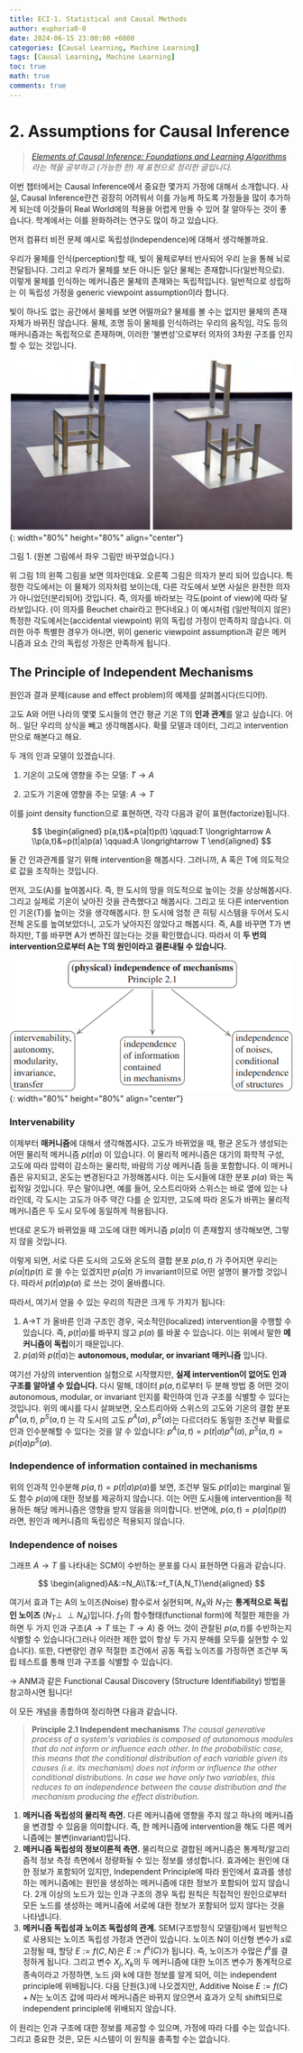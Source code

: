```yaml
---
title: ECI-1. Statistical and Causal Methods
author: euphoria0-0
date: 2024-06-15 23:00:00 +0800
categories: [Causal Learning, Machine Learning]
tags: [Causal Learning, Machine Learning]
toc: true
math: true
comments: true
---
```



# 2. Assumptions for Causal Inference


> *[Elements of Causal Inference: Foundations and Learning Algorithms](https://mitpress.mit.edu/9780262037310/elements-of-causal-inference/) 라는 책을 공부하고 (가능한 한) 제 표현으로 정리한 글입니다.*


이번 챕터에서는 Causal Inference에서 중요한 몇가지 가정에 대해서 소개합니다. 사실, Causal Inference란건 굉장히 어려워서 이를 가능케 하도록 가정들을 많이 추가하게 되는데 이것들이 Real World에의 적용을 어렵게 만들 수 있어 잘 알아두는 것이 좋습니다. 학계에서는 이를 완화하려는 연구도 많이 하고 있습니다.

먼저 컴퓨터 비전 문제 예시로 독립성(Independence)에 대해서 생각해볼까요.

우리가 물체를 인식(perception)할 때, 빛이 물체로부터 반사되어 우리 눈을 통해 뇌로 전달됩니다. 그리고 우리가 물체를 보든 아니든 일단 물체는 존재합니다(일반적으로). 이렇게 물체를 인식하는 메커니즘은 물체의 존재와는 독립적입니다. 일반적으로 성립하는 이 독립성 가정을 generic viewpoint assumption이라 합니다.

빛이 하나도 없는 공간에서 물체를 보면 어떨까요? 물체를 볼 수는 없지만 물체의 존재 자체가 바뀌진 않습니다. 물체, 조명 등이 물체를 인식하려는 우리의 움직임, 각도 등의 매커니즘과는 독립적으로 존재하며, 이러한 ‘불변성’으로부터 의자의 3차원 구조를 인지할 수 있는 것입니다.

![Fig 1](/assets/img/posts/2024-06-15/beuchet_chair.png){: width="80%" height="80%" align="center"}

그림 1. (원본 그림에서 좌우 그림만 바꾸었습니다.)

위 그림 1의 왼쪽 그림을 보면 의자인데요. 오른쪽 그림은 의자가 분리 되어 있습니다. 특정한 각도에서는 이 물체가 의자처럼 보이는데, 다른 각도에서 보면 사실은 완전한 의자가 아니었던(분리되어) 것입니다. 즉, 의자를 바라보는 각도(point of view)에 따라 달라보입니다. (이 의자를 Beuchet chair라고 한다네요.) 이 예시처럼 (일반적이지 않은) 특정한 각도에서는(accidental viewpoint) 위의 독립성 가정이 만족하지 않습니다. 이러한 아주 특별한 경우가 아니면, 위이 generic viewpoint assumption과 같은 메커니즘과 요소 간의 독립성 가정은 만족하게 됩니다.

## The Principle of Independent Mechanisms

원인과 결과 문제(cause and effect problem)의 예제를 살펴봅시다(드디어!).

고도 A와 어떤 나라의 몇몇 도시들의 연간 평균 기온 T의 **인과 관계**를 알고 싶습니다. 어허.. 일단 우리의 상식을 빼고 생각해봅시다. 확률 모델과 데이터, 그리고 intervention 만으로 해본다고 해요.

두 개의 인과 모델이 있겠습니다. 

1) 기온이 고도에 영향을 주는 모델: $T \longrightarrow A$

2) 고도가 기온에 영향을 주는 모델: $A \longrightarrow T$

이를 joint density function으로 표현하면, 각각 다음과 같이 표현(factorize)됩니다.

$$
\begin{aligned} p(a,t)&=p(a|t)p(t)  \qquad:T \longrightarrow A \\p(a,t)&=p(t|a)p(a) \qquad:A \longrightarrow T \end{aligned}
$$

둘 간 인과관계를 알기 위해 intervention을 해봅시다. 그러니까, A 혹은 T에 의도적으로 값을 조작하는 것입니다.

먼저, 고도(A)를 높여봅시다. 즉, 한 도시의 땅을 의도적으로 높이는 것을 상상해봅시다. 그리고 실제로 기온이 낮아진 것을 관측했다고 해봅시다. 그리고 또 다른 intervention인 기온(T)를 높이는 것을 생각해봅시다. 한 도시에 엄청 큰 히팅 시스템을 두어서 도시 전체 온도를 높여보았더니, 고도가 낮아지진 않았다고 해봅시다. 즉, A를 바꾸면 T가 변하지만, T를 바꾸면 A가 변하진 않는다는 것을 확인했습니다. 따라서 이 **두 번의 intervention으로부터 A는 T의 원인이라고 결론내릴 수 있습니다.**

![Fig 1](/assets/img/posts/2024-06-15/principle2.1.png){: width="80%" height="80%" align="center"}

### **Intervenability**

이제부터 **매커니즘**에 대해서 생각해봅시다. 고도가 바뀌었을 때, 평균 온도가 생성되는 어떤 물리적 메커니즘 $p(t|a)$ 이 있습니다. 이 물리적 메커니즘은 대기의 화학적 구성, 고도에 따라 압력이 감소하는 물리학, 바람의 기상 메커니즘 등을 포함합니다. 이 매커니즘은 유지되고, 온도는 변경된다고 가정해봅시다. 이는 도시들에 대한 분포 $p(a)$ 와는 독립적일 것입니다. 무슨 말이냐면, 예를 들어, 오스트리아와 스위스는 바로 옆에 있는 나라인데, 각 도시는 고도가 아주 약간 다를 순 있지만, 고도에 따라 온도가 바뀌는 물리적 메커니즘은 두 도시 모두에 동일하게 적용됩니다.

반대로 온도가 바뀌었을 때 고도에 대한 메커니즘 $p(a|t)$ 이 존재할지 생각해보면, 그렇지 않을 것입니다.

이렇게 되면, 서로 다른 도시의 고도와 온도의 결합 분포 $p(a,t)$ 가 주어지면 우리는 $p(a|t)p(t)$ 로 쓸 수는 있겠지만 $p(a|t)$ 가 invariant이므로 어떤 설명이 불가할 것입니다. 따라서 $p(t|a)p(a)$ 로 쓰는 것이 올바릅니다.

따라서, 여기서 얻을 수 있는 우리의 직관은 크게 두 가지가 됩니다:

1. A→T 가 올바른 인과 구조인 경우, 국소적인(localized) intervention을 수행할 수 있습니다. 즉, $p(t|a)$를 바꾸지 않고 $p(a)$ 를 바꿀 수 있습니다. 이는 위에서 말한 **메커니즘이 독립**이기 때문입니다.
2. $p(a)$와 $p(t|a)$는 **autonomous, modular, or invariant 매커니즘** 입니다.

여기선 가상의 intervention 실험으로 시작했지만, **실제 intervention이 없어도 인과 구조를 알아낼 수 있습니다.** 다시 말해, 데이터 $p(a,t)$로부터 두 분해 방법 중 어떤 것이 autonomous, modular, or invariant 인지를 확인하여 인과 구조를 식별할 수 있다는 것입니다. 위의 예시를 다시 살펴보면, 오스트리아와 스위스의 고도와 기온의 결합 분포 $p^A(a,t)$, $p^S(a,t)$ 는 각 도시의 고도 $p^A(a)$, $p^S(a)$는 다르더라도 동일한 조건부 확률로 인과 인수분해할 수 있다는 것을 알 수 있습니다: $p^A(a,t)=p(t|a)p^A(a)$, $p^S(a,t)=p(t|a)p^S(a)$.

### **Independence of information contained in mechanisms**

위의 인과적 인수분해 $p(a,t)=p(t|a)p(a)$를 보면, 조건부 밀도 $p(t|a)$는 marginal 밀도 함수 $p(a)$에 대한 정보를 제공하지 않습니다. 이는 어떤 도시들에 intervention을 적용하든 해당 메커니즘은 영향을 받지 않음을 의미합니다. 반면에, $p(a,t) = p(a|t)p(t)$라면, 원인과 메커니즘의 독립성은 적용되지 않습니다.

### Independence of noises

그래프 $A\rightarrow T$ 를 나타내는 SCM이 수반하는 분포를 다시 표현하면 다음과 같습니다.

$$
\begin{aligned}A&:=N_A\\T&:=f_T(A,N_T)\end{aligned}
$$

여기서 효과 T는 A의 노이즈(Noise) 함수로서 실현되며, $N_A$와 $N_T$는 **통계적으로 독립인 노이즈** ($N_T \perp \!\!\! \perp N_A$)입니다. $f_T$의 함수형태(functional form)에 적절한 제한을 가하면 두 가지 인과 구조($A\rightarrow T$ 또는 $T\rightarrow A$) 중 어느 것이 관찰된 $p(a,t)$를 수반하는지 식별할 수 있습니다(그러나 이러한 제한 없이 항상 두 가지 분해를 모두를 실현할 수 있습니다). 또한, 다변량인 경우 적절한 조건에서 공동 독립 노이즈를 가정하면 조건부 독립 테스트를 통해 인과 구조를 식별할 수 있습니다.

→ ANM과 같은 Functional Causal Discovery (Structure Identifiability) 방법을 참고하시면 됩니다!


이 모든 개념을 종합하여 정리하면 다음과 같습니다.

> **Principle 2.1 Independent mechanisms**
*The causal generative process of a system's variables is composed of autonomous modules that do not inform or influence each other.
In the probabilistic case, this means that the conditional distribution of each variable given its causes (i.e. its mechanism) does not inform or influence the other conditional distributions. In case we have only two variables, this reduces to an independence between the cause distribution and the mechanism producing the effect distribution.*
> 
1. **메커니즘 독립성의 물리적 측면.** 다른 메커니즘에 영향을 주지 않고 하나의 메커니즘을 변경할 수 있음을 의미합니다. 즉, 한 메커니즘에 intervention을 해도 다른 메커니즘에는 불변(invariant)입니다.
2. **메커니즘 독립성의 정보이론적 측면.** 물리적으로 결합된 메커니즘은 통계적/알고리즘적 정보 측정 측면에서 정량화될 수 있는 정보를 생성합니다. 효과에는 원인에 대한 정보가 포함되어 있지만, Independent Principle에 따라 원인에서 효과를 생성하는 메커니즘에는 원인을 생성하는 메커니즘에 대한 정보가 포함되어 있지 않습니다. 2개 이상의 노드가 있는 인과 구조의 경우 독립 원칙은 직접적인 원인으로부터 모든 노드를 생성하는 메커니즘에 서로에 대한 정보가 포함되어 있지 않다는 것을 나타냅니다.
3. **메커니즘 독립성과 노이즈 독립성의 관계.** SEM(구조방정식 모델링)에서 일반적으로 사용되는 노이즈 독립성 가정과 연관이 있습니다. 노이즈 N이 이산형 변수가 $s$로 고정될 때, 할당 $E:=f(C,N)$은 $E:=f^s(C)$가 됩니다. 즉, 노이즈가 수많은 $f^s$를 결정하게 됩니다. 그리고 변수 $X_j,X_k$의 두 메커니즘에 대한 노이즈 변수가 통계적으로 종속이라고 가정하면, 노드 j와 k에 대한 정보를 알게 되어, 이는 independent principle에 위배됩니다. 다음 단원(3.)에 나오겠지만, Additive Noise $E:=f(C)+N$는 노이즈 값에 따라서 메커니즘은 바뀌지 않으면서 효과가 오직 shift되므로 independent principle에 위배되지 않습니다.

이 원리는 인과 구조에 대한 정보를 제공할 수 있으며, 가정에 따라 다를 수는 있습니다. 그리고 중요한 것은, 모든 시스템이 이 원칙을 충족할 수는 없습니다.
